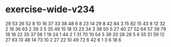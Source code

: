 # exercise-wide-v234
29
53
26
52
8
10
16
37
33
38
48
6
8
23
14
29
8
42
84
3
15
82
15
43
8
12
32
2
16
36
63
2
39
3
5
35
49
15
18
13
23
34
3
38
50
5
27
40
27
52
64
57
39
79
18
18
22
35
37
56
1
19
24
1
44
2
1
31
70
10
54
5
39
20
28
26
5
6
55
51
59
12
27
63
13
48
14
73
10
2
27
22
10
49
72
6
42
6
1
3
6
18
6
